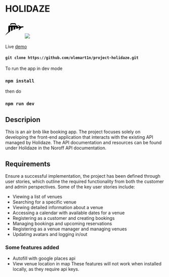 # HOLIDAZE

 <svg width="58px" height="58px" viewBox="0 0 600 600">
                        <path d="M350.784,144.64h-6.075v19.05H326.48v-19.05h-6.076c0-7.45-6.059-13.508-13.505-13.508    h-99.707c-7.45,0-13.508,6.058-13.508,13.508h-6.076v19.05H169.38v-19.05h-6.076c0-24.2,19.688-43.888,43.888-43.888h99.707    C331.097,100.751,350.784,120.439,350.784,144.64z M570.09,202.136c-24.863-1.775-56.136,8.823-56.136,8.823l-86.378-46.023    l-19.166,3.509l49.397,55.17l-42.852,12.589v-18.865c0-22.475-18.218-40.693-40.692-40.693H139.826    c-22.475,0-40.693,18.218-40.693,40.693v166.496C52.64,423.262,12.397,470.146,0,499.249    c19.859-23.036,77.153-74.706,157.844-123.629V239.032c0-7.156,5.8-12.957,12.957-12.957s12.957,5.801,12.957,12.957v121.432    c19.062-10.714,39.236-21.115,60.331-30.881v-90.551c0-7.156,5.801-12.957,12.957-12.957c7.156,0,12.957,5.801,12.957,12.957v79.016    c21.687-9.333,41.865-17.28,60.331-23.995v-55.021c0-7.156,5.802-12.957,12.957-12.957c7.156,0,12.957,5.801,12.957,12.957v46    c67.903-22.597,106.961-27.104,106.961-27.104l-23.215,67.483l19.436-5.398l66.404-74.501c0,0,57.36-7.693,69.902-18.742    C609.986,214.213,585.206,203.216,570.09,202.136z"></path>
                    </svg>
<img src="https://ulcxpfjjujtdnmvvzzuz.supabase.co/storage/v1/object/public/portfolio/holidaze.png">

Live [demo](https://moonlit-meerkat-213c3d.netlify.app)


#### `git clone https://github.com/olemart1n/project-holidaze.git`

To run the app in dev mode
### `npm install`
then do
### `npm run dev`

## Descripion
This is an air bnb like booking app.
The project focuses solely on developing the front-end application that interacts with the existing API managed by Holidaze. The API documentation and resources can be found under Holidaze in the Noroff API documentation.

## Requirements

Ensure a successful implementation, the project has been defined through user stories, which outline the required functionality from both the customer and admin perspectives. Some of the key user stories include:

-   Viewing a list of venues
-   Searching for a specific venue
-   Viewing detailed information about a venue
-   Accessing a calendar with available dates for a venue
-   Registering as a customer and creating bookings
-   Managing bookings and upcoming reservations
-   Registering as a venue manager and managing venues
-   Updating avatars and logging in/out

### Some features added

-   Autofill with google places api
-   View venue location in map
    These features will not work when installed locally, as they require api keys.
